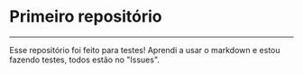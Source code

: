 # Primeiro repositório
---
 Esse repositório foi feito para testes! 
 Aprendi a usar o markdown e estou fazendo testes, todos estão no "Issues".
